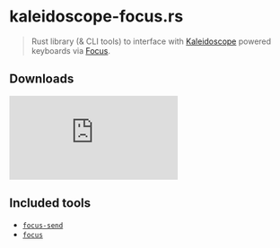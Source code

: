 # kaleidoscope-focus.rs

> Rust library (& CLI tools) to interface with [Kaleidoscope][kaleidoscope]
> powered keyboards via [Focus][focus].

 [focus]: https://kaleidoscope.readthedocs.io/en/latest/plugins/Kaleidoscope-FocusSerial.html
 [kaleidoscope]: https://github.com/keyboardio/Kaleidoscope

## Downloads

[![Latest development builds][badge:development]][build:dev]

 [badge:development]: https://img.shields.io/github/v/release/keyboardio/kaleidoscope-focus.rs?include_prereleases&label=Development&style=for-the-badge
 [build:dev]: https://github.com/keyboardio/kaleidoscope-focus.rs/releases/tag/latest

## Included tools

- [`focus-send`](docs/focus-send.md)
- [`focus`](docs/focus.md)

